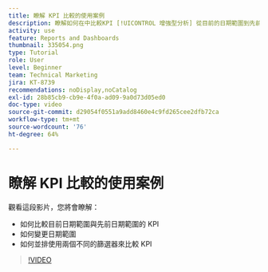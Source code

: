 ```yaml
---
title: 瞭解 KPI 比較的使用案例
description: 瞭解如何在中比較KPI [!UICONTROL 增強型分析] 從目前的日期範圍到先前的日期範圍，以及如何比較具有兩個不同篩選器的重要績效指標。
activity: use
feature: Reports and Dashboards
thumbnail: 335054.png
type: Tutorial
role: User
level: Beginner
team: Technical Marketing
jira: KT-8739
recommendations: noDisplay,noCatalog
exl-id: 28b85cb9-cb9e-4f0a-ad09-9a0d73d05ed0
doc-type: video
source-git-commit: d29054f0551a9add8460e4c9fd265cee2dfb72ca
workflow-type: tm+mt
source-wordcount: '76'
ht-degree: 64%

---
```


# 瞭解 KPI 比較的使用案例

觀看這段影片，您將會瞭解：

* 如何比較目前日期範圍與先前日期範圍的 KPI
* 如何變更日期範圍
* 如何並排使用兩個不同的篩選器來比較 KPI

>[!VIDEO](https://video.tv.adobe.com/v/335054/?quality=12&learn=on)
